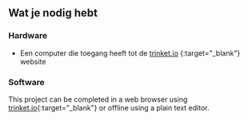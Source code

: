## Wat je nodig hebt

### Hardware

+ Een computer die toegang heeft tot de [trinket.io](https://trinket.io) {:target="_blank"} website

### Software

This project can be completed in a web browser using [trinket.io](https://trinket.io){:target="_blank"} or offline using a plain text editor.